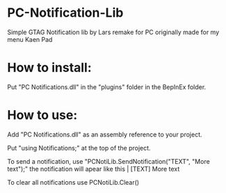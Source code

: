 # PC-Notification-Lib
Simple GTAG Notification lib by Lars remake for PC originally made for my menu Kaen Pad

# How to install:
Put "PC Notifications.dll" in the "plugins" folder in the BepInEx folder.

# How to use:
Add "PC Notifications.dll" as an assembly reference to your project.

Put "using Notifications;" at the top of the project.

To send a notification, use "PCNotiLib.SendNotification("TEXT", "More text");" the notification will apear like this | [TEXT] More text

To clear all notifications use PCNotiLib.Clear()
